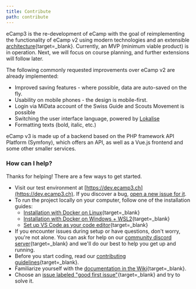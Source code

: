 ```yaml
---
title: Contribute
path: contribute
---
```


eCamp3 is the re-development of eCamp with the goal of reimplementing the functionality of eCamp v2 using modern technologies and an extensible [architecture](https://github.com/ecamp/ecamp3/wiki/architecture){target=_blank}. Currently, an MVP (minimum viable product) is in operation. Next, we will focus on course planning, and further extensions will follow later.

The following commonly requested improvements over eCamp v2 are already implemented:

- Improved saving features - where possible, data are auto-saved on the fly.
- Usability on mobile phones - the design is mobile-first.
- Login via MiData account of the Swiss Guide and Scouts Movement is possible
- Switching the user interface language, powered by [Lokalise](https://lokalise.com)
- Formatting texts (bold, italic, etc.)

eCamp v3 is made up of a backend based on the PHP framework API Platform (Symfony), which offers an API, as well as a Vue.js frontend and some other smaller services.

### How can I help?

Thanks for helping! There are a few ways to get started.

- Visit our test environment at [https://dev.ecamp3.ch](https://dev.ecamp3.ch). If you discover a bug, [open a new issue for it](https://github.com/ecamp/ecamp3/issues/new).
- To run the project locally on your computer, follow one of the installation guides:
  - [Installation with Docker on Linux](https://github.com/ecamp/ecamp3/wiki/Development-install-on-linux){target=_blank}
  - [Installation with Docker on Windows + WSL2](https://github.com/ecamp/ecamp3/wiki/Development-installation-on-Windows){target=_blank}
  - [Set up VS Code as your code editor](https://github.com/ecamp/ecamp3/wiki/Development-installation-on-Windows#setting-up-the-ide){target=_blank}
- If you encounter issues during setup or have questions, don't worry, you're not alone. You can ask for help on our [community discord server](https://discord.gg/tdwtRytV6P){target=_blank} and we'll do our best to help you get up and running.
- Before you start coding, read our [contributing guidelines](https://github.com/ecamp/ecamp3/blob/devel/CONTRIBUTING.md){target=_blank}.
- Familiarize yourself with the [documentation in the Wiki](https://github.com/ecamp/ecamp3/wiki){target=_blank}.
- Choose an [issue labeled "good first issue"](https://github.com/ecamp/ecamp3/issues?q=is%3Aissue+is%3Aopen+label%3A%22good+first+issue%22){target=_blank} and try to solve it.
